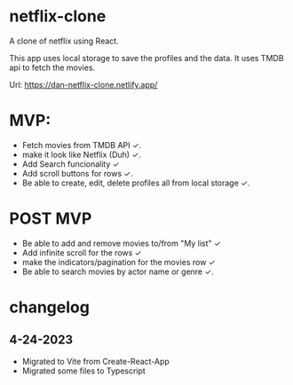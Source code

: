 # netflix-clone

A clone of netflix using React.

This app uses local storage to save the profiles and the data.
It uses TMDB api to fetch the movies.

Url: https://dan-netflix-clone.netlify.app/

# MVP:

- Fetch movies from TMDB API ✓.
- make it look like Netflix (Duh) ✓.
- Add Search funcionality ✓
- Add scroll buttons for rows ✓.
- Be able to create, edit, delete profiles all from local storage ✓.

# POST MVP

- Be able to add and remove movies to/from "My list" ✓
- Add infinite scroll for the rows ✓
- make the indicators/pagination for the movies row ✓
- Be able to search movies by actor name or genre ✓.

# changelog

## 4-24-2023

- Migrated to Vite from Create-React-App
- Migrated some files to Typescript
